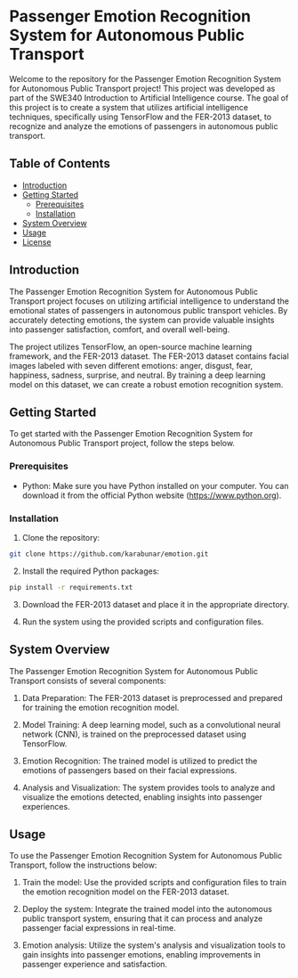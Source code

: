 # Passenger Emotion Recognition System for Autonomous Public Transport

Welcome to the repository for the Passenger Emotion Recognition System for Autonomous Public Transport project! This project was developed as part of the SWE340 Introduction to Artificial Intelligence course. The goal of this project is to create a system that utilizes artificial intelligence techniques, specifically using TensorFlow and the FER-2013 dataset, to recognize and analyze the emotions of passengers in autonomous public transport.

## Table of Contents

- [Introduction](#introduction)
- [Getting Started](#getting-started)
  - [Prerequisites](#prerequisites)
  - [Installation](#installation)
- [System Overview](#system-overview)
- [Usage](#usage)
- [License](#license)

## Introduction

The Passenger Emotion Recognition System for Autonomous Public Transport project focuses on utilizing artificial intelligence to understand the emotional states of passengers in autonomous public transport vehicles. By accurately detecting emotions, the system can provide valuable insights into passenger satisfaction, comfort, and overall well-being.

The project utilizes TensorFlow, an open-source machine learning framework, and the FER-2013 dataset. The FER-2013 dataset contains facial images labeled with seven different emotions: anger, disgust, fear, happiness, sadness, surprise, and neutral. By training a deep learning model on this dataset, we can create a robust emotion recognition system.

## Getting Started

To get started with the Passenger Emotion Recognition System for Autonomous Public Transport project, follow the steps below.

### Prerequisites

- Python: Make sure you have Python installed on your computer. You can download it from the official Python website (https://www.python.org).

### Installation

1. Clone the repository:

```bash
git clone https://github.com/karabunar/emotion.git
```

2. Install the required Python packages:

```bash
pip install -r requirements.txt
```

3. Download the FER-2013 dataset and place it in the appropriate directory.

4. Run the system using the provided scripts and configuration files.

## System Overview

The Passenger Emotion Recognition System for Autonomous Public Transport consists of several components:

1. Data Preparation: The FER-2013 dataset is preprocessed and prepared for training the emotion recognition model.

2. Model Training: A deep learning model, such as a convolutional neural network (CNN), is trained on the preprocessed dataset using TensorFlow.

3. Emotion Recognition: The trained model is utilized to predict the emotions of passengers based on their facial expressions.

4. Analysis and Visualization: The system provides tools to analyze and visualize the emotions detected, enabling insights into passenger experiences.

## Usage

To use the Passenger Emotion Recognition System for Autonomous Public Transport, follow the instructions below:

1. Train the model: Use the provided scripts and configuration files to train the emotion recognition model on the FER-2013 dataset.

2. Deploy the system: Integrate the trained model into the autonomous public transport system, ensuring that it can process and analyze passenger facial expressions in real-time.

3. Emotion analysis: Utilize the system's analysis and visualization tools to gain insights into passenger emotions, enabling improvements in passenger experience and satisfaction.

